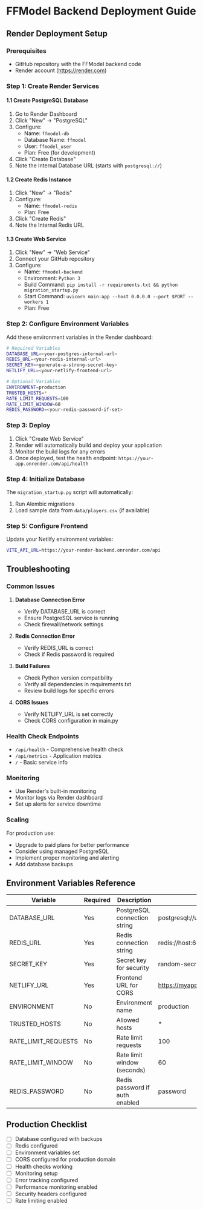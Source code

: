 # FFModel Backend Deployment Guide

## Render Deployment Setup

### Prerequisites
- GitHub repository with the FFModel backend code
- Render account (https://render.com)

### Step 1: Create Render Services

#### 1.1 Create PostgreSQL Database
1. Go to Render Dashboard
2. Click "New" → "PostgreSQL"
3. Configure:
   - Name: `ffmodel-db`
   - Database Name: `ffmodel`
   - User: `ffmodel_user`
   - Plan: Free (for development)
4. Click "Create Database"
5. Note the Internal Database URL (starts with `postgresql://`)

#### 1.2 Create Redis Instance
1. Click "New" → "Redis"
2. Configure:
   - Name: `ffmodel-redis`
   - Plan: Free
3. Click "Create Redis"
4. Note the Internal Redis URL

#### 1.3 Create Web Service
1. Click "New" → "Web Service"
2. Connect your GitHub repository
3. Configure:
   - Name: `ffmodel-backend`
   - Environment: `Python 3`
   - Build Command: `pip install -r requirements.txt && python migration_startup.py`
   - Start Command: `uvicorn main:app --host 0.0.0.0 --port $PORT --workers 1`
   - Plan: Free

### Step 2: Configure Environment Variables

Add these environment variables in the Render dashboard:

```bash
# Required Variables
DATABASE_URL=<your-postgres-internal-url>
REDIS_URL=<your-redis-internal-url>
SECRET_KEY=<generate-a-strong-secret-key>
NETLIFY_URL=<your-netlify-frontend-url>

# Optional Variables
ENVIRONMENT=production
TRUSTED_HOSTS=*
RATE_LIMIT_REQUESTS=100
RATE_LIMIT_WINDOW=60
REDIS_PASSWORD=<your-redis-password-if-set>
```

### Step 3: Deploy

1. Click "Create Web Service"
2. Render will automatically build and deploy your application
3. Monitor the build logs for any errors
4. Once deployed, test the health endpoint: `https://your-app.onrender.com/api/health`

### Step 4: Initialize Database

The `migration_startup.py` script will automatically:
1. Run Alembic migrations
2. Load sample data from `data/players.csv` (if available)

### Step 5: Configure Frontend

Update your Netlify environment variables:
```bash
VITE_API_URL=https://your-render-backend.onrender.com/api
```

## Troubleshooting

### Common Issues

1. **Database Connection Error**
   - Verify DATABASE_URL is correct
   - Ensure PostgreSQL service is running
   - Check firewall/network settings

2. **Redis Connection Error**
   - Verify REDIS_URL is correct
   - Check if Redis password is required

3. **Build Failures**
   - Check Python version compatibility
   - Verify all dependencies in requirements.txt
   - Review build logs for specific errors

4. **CORS Issues**
   - Verify NETLIFY_URL is set correctly
   - Check CORS configuration in main.py

### Health Check Endpoints

- `/api/health` - Comprehensive health check
- `/api/metrics` - Application metrics
- `/` - Basic service info

### Monitoring

- Use Render's built-in monitoring
- Monitor logs via Render dashboard
- Set up alerts for service downtime

### Scaling

For production use:
- Upgrade to paid plans for better performance
- Consider using managed PostgreSQL
- Implement proper monitoring and alerting
- Add database backups

## Environment Variables Reference

| Variable | Required | Description | Example |
|----------|----------|-------------|---------|
| DATABASE_URL | Yes | PostgreSQL connection string | postgresql://user:pass@host:5432/db |
| REDIS_URL | Yes | Redis connection string | redis://host:6379 |
| SECRET_KEY | Yes | Secret key for security | random-secret-key |
| NETLIFY_URL | Yes | Frontend URL for CORS | https://myapp.netlify.app |
| ENVIRONMENT | No | Environment name | production |
| TRUSTED_HOSTS | No | Allowed hosts | * |
| RATE_LIMIT_REQUESTS | No | Rate limit requests | 100 |
| RATE_LIMIT_WINDOW | No | Rate limit window (seconds) | 60 |
| REDIS_PASSWORD | No | Redis password if auth enabled | password |

## Production Checklist

- [ ] Database configured with backups
- [ ] Redis configured
- [ ] Environment variables set
- [ ] CORS configured for production domain
- [ ] Health checks working
- [ ] Monitoring setup
- [ ] Error tracking configured
- [ ] Performance monitoring enabled
- [ ] Security headers configured
- [ ] Rate limiting enabled